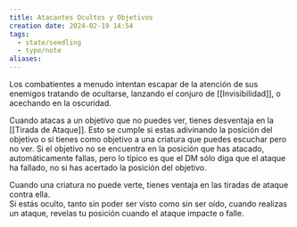 ```yaml
---
title: Atacantes Ocultos y Objetivos
creation date: 2024-02-19 14:54
tags:
  - state/seedling
  - type/note
aliases:
---
```

Los combatientes a menudo intentan escapar de la atención de sus enemigos tratando de ocultarse, lanzando el conjuro de [[Invisibilidad]], o acechando en la oscuridad.  

Cuando atacas a un objetivo que no puedes ver, tienes desventaja en la [[Tirada de Ataque]]. Esto se cumple si estas adivinando la posición del objetivo o si tienes como objetivo a una criatura que puedes escuchar pero no ver. Si el objetivo no se encuentra en la posición que has atacado, automáticamente fallas, pero lo típico es que el DM sólo diga que el ataque ha fallado, no si has acertado la posición del objetivo.  

Cuando una criatura no puede verte, tienes ventaja en las tiradas de ataque contra ella.  
Si estás oculto, tanto sin poder ser visto como sin ser oído, cuando realizas un ataque, revelas tu posición cuando el ataque impacte o falle.  


 
